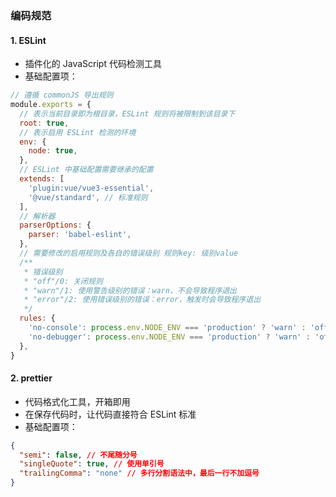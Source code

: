 ### 编码规范

#### 1. ESLint

- 插件化的 JavaScript 代码检测工具
- 基础配置项：

```js
// 遵循 commonJS 导出规则
module.exports = {
  // 表示当前目录即为根目录，ESLint 规则将被限制到该目录下
  root: true,
  // 表示启用 ESLint 检测的环境
  env: {
    node: true,
  },
  // ESLint 中基础配置需要继承的配置
  extends: [
    'plugin:vue/vue3-essential',
    '@vue/standard', // 标准规则
  ],
  // 解析器
  parserOptions: {
    parser: 'babel-eslint',
  },
  // 需要修改的启用规则及各自的错误级别 规则key: 级别value
  /**
   * 错误级别
   * "off"/0: 关闭规则
   * "warn"/1: 使用警告级别的错误：warn，不会导致程序退出
   * "error"/2: 使用错误级别的错误：error，触发时会导致程序退出
   */
  rules: {
    'no-console': process.env.NODE_ENV === 'production' ? 'warn' : 'off',
    'no-debugger': process.env.NODE_ENV === 'production' ? 'warn' : 'off',
  },
}
```

#### 2. prettier

- 代码格式化工具，开箱即用
- 在保存代码时，让代码直接符合 ESLint 标准
- 基础配置项：

```json
{
  "semi": false, // 不尾随分号
  "singleQuote": true, // 使用单引号
  "trailingComma": "none" // 多行分割语法中，最后一行不加逗号
}
```
